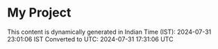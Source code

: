 # My Project

This content is dynamically generated in Indian Time (IST): 2024-07-31 23:01:06 IST
Converted to UTC: 2024-07-31 17:31:06 UTC
